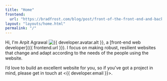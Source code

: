 ```yaml
---
title: "Home"
frontend:
  url: "https://bradfrost.com/blog/post/front-of-the-front-end-and-back-of-the-front-end-web-development/#:~:text=A%20front%2Dof%2Dthe%2Dfront%2Dend%20developer%20is%20a%20web%20developer%20who%20specializes%20in%20writing%20HTML%2C%20CSS%2C%20and%20presentational%20JavaScript%20code."
layout: "layouts/home.html"
permalink: "/"
---
```


<!-- Hello, I'm Arpit <img src="{{ developer.avatar.src }}" alt="{{ developer.avatar.alt }}" aria-hidden="true" width="{{ developer.avatar.width }}" height="{{ developer.avatar.height }}">, a [front-end web developer]({{ frontend.url }}). I focus on making robust, resilient websites that change and adapt according to the needs of the people using the website. -->

Hi, I'm Arpit Agrawal <img src="{{ developer.avatar.src }}?{{ assetHash }}" alt="{{ developer.avatar.alt }}" aria-hidden="true" width="{{ developer.avatar.width }}" height="{{ developer.avatar.height }}">, a&nbsp;[front-end web developer]({{ frontend.url }}). I focus on making robust, resilient websites that change and adapt according to the needs of the people using the website.

<!-- You can contact me at <{{ developer.email }}> if you want to chat about a project. I’d love to hear from you. -->

I’d love to build an excellent website for you, so if you've got a project in mind, please get in touch at <{{ developer.email }}>.
